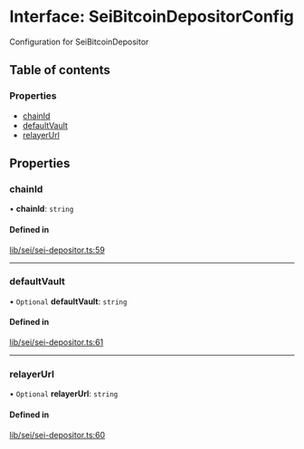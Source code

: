 # Interface: SeiBitcoinDepositorConfig

Configuration for SeiBitcoinDepositor

## Table of contents

### Properties

- [chainId](SeiBitcoinDepositorConfig.md#chainid)
- [defaultVault](SeiBitcoinDepositorConfig.md#defaultvault)
- [relayerUrl](SeiBitcoinDepositorConfig.md#relayerurl)

## Properties

### chainId

• **chainId**: `string`

#### Defined in

[lib/sei/sei-depositor.ts:59](https://github.com/threshold-network/tbtc-v2/blob/main/typescript/src/lib/sei/sei-depositor.ts#L59)

___

### defaultVault

• `Optional` **defaultVault**: `string`

#### Defined in

[lib/sei/sei-depositor.ts:61](https://github.com/threshold-network/tbtc-v2/blob/main/typescript/src/lib/sei/sei-depositor.ts#L61)

___

### relayerUrl

• `Optional` **relayerUrl**: `string`

#### Defined in

[lib/sei/sei-depositor.ts:60](https://github.com/threshold-network/tbtc-v2/blob/main/typescript/src/lib/sei/sei-depositor.ts#L60)
